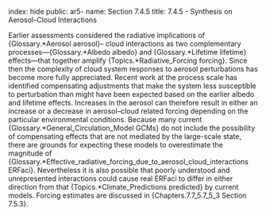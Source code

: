 index: hide
public: ar5-
name: Section 7.4.5
title: 7.4.5 - Synthesis on Aerosol–Cloud Interactions

Earlier assessments considered the radiative implications of {Glossary.*Aerosol aerosol}– cloud interactions as two complementary processes—{Glossary.*Albedo albedo} and {Glossary.*Lifetime lifetime} effects—that together amplify {Topics.*Radiative_Forcing forcing}. Since then the complexity of cloud system responses to aerosol perturbations has become more fully appreciated. Recent work at the process scale has identified compensating adjustments that make the system less susceptible to perturbation than might have been expected based on the earlier albedo and lifetime effects. Increases in the aerosol can therefore result in either an increase or a decrease in aerosol–cloud related forcing depending on the particular environmental conditions. Because many current {Glossary.*General_Circulation_Model GCMs} do not include the possibility of compensating effects that are not mediated by the large-scale state, there are grounds for expecting these models to overestimate the magnitude of {Glossary.*Effective_radiative_forcing_due_to_aerosol_cloud_interactions ERFaci}. Nevertheless it is also possible that poorly understood and unrepresented interactions could cause real ERFaci to differ in either direction from that {Topics.*Climate_Predictions predicted} by current models. Forcing estimates are discussed in {Chapters.7.7_5.7_5_3 Section 7.5.3}.
